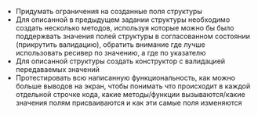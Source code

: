 - Придумать ограничения на созданные поля структуры
- Для описанной в предыдущем задании структуры необходимо создать несколько методов, используя которые можно бы было поддержвать значения полей структуры в согласованном состоянии (прикрутить валидацию), обратить внимание где лучше использовать ресивер по значению, а где по указателю
- Для описанной структуры создать конструктор с валидацией передаваемых значений
- Протестировать всю написанную функциональность, как можно больше выводов на экран, чтобы понимать что происходит в каждой отдельной строчке кода, какие методы/функции вызываются/какие значения полям присваиваются и как эти самые поля изменяются
